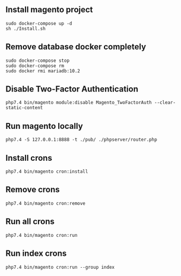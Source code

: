 ## Install magento project
```
sudo docker-compose up -d
sh ./Install.sh
```
## Remove database docker completely
```
sudo docker-compose stop
sudo docker-compose rm
sudo docker rmi mariadb:10.2
```
## Disable Two-Factor Authentication
```
php7.4 bin/magento module:disable Magento_TwoFactorAuth --clear-static-content
```
## Run magento locally
```
php7.4 -S 127.0.0.1:8888 -t ./pub/ ./phpserver/router.php
```
## Install crons
```
php7.4 bin/magento cron:install
```
## Remove crons
```
php7.4 bin/magento cron:remove
```
## Run all crons
```
php7.4 bin/magento cron:run
```
## Run index crons
```
php7.4 bin/magento cron:run --group index
```